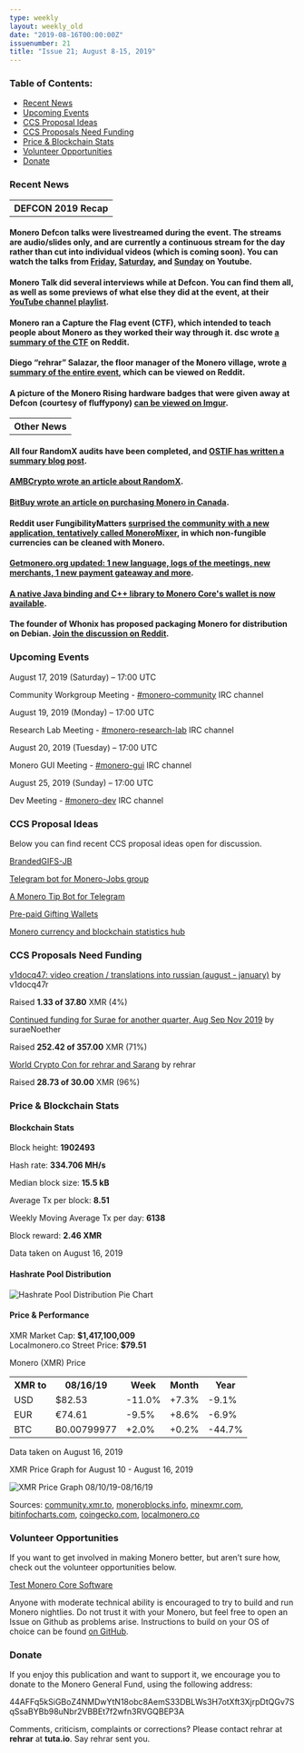 ```yaml
---
type: weekly
layout: weekly_old
date: "2019-08-16T00:00:00Z"
issuenumber: 21
title: "Issue 21; August 8-15, 2019"
---
```


<h3>Table of Contents:</h3>
<ul class="contents">
    <li><a href="#news">Recent News</a></li>
    <li><a href="#events">Upcoming Events</a></li>
    <li><a href="#ideas">CCS Proposal Ideas</a></li>
    <li><a href="#proposals">CCS Proposals Need Funding</a></li>
    <li><a href="#stats">Price & Blockchain Stats</a></li>
    <li><a href="#volunteer">Volunteer Opportunities</a></li>
    <li><a href="#donate">Donate</a></li>
</ul>

<h3 id="news">Recent News</h3>

<table class="moneroversary-table">
  <tbody><tr class="row1">
    <th>DEFCON 2019 Recap</th>
  </tr>
</tbody></table>

<div class="newsbyte">
    <h4>Monero Defcon talks were livestreamed during the event. The streams are audio/slides only, and are currently a continuous stream for the day rather than cut into individual videos (which is coming soon). You can watch the talks from <a href="https://youtu.be/wNnjO1XSEdg" target="_blank">Friday</a>, <a href="https://youtu.be/J_9ssXDErqY" target="_blank">Saturday</a>, and <a href="https://youtu.be/un7-pwkZRDc" target="_blank">Sunday</a> on Youtube.</h4>
</div>

<div class="newsbyte">
    <h4>Monero Talk did several interviews while at Defcon. You can find them all, as well as some previews of what else they did at the event, at their <a href="https://www.youtube.com/watch?v=oA-jViJK1OM&list=PLfJ_JjSwYaa-zSb_sDbXWbhQqA5Bb67fL" target="_blank">YouTube channel playlist</a>.
    </h4>
</div>

<div class="newsbyte">
    <h4>Monero ran a Capture the Flag event (CTF), which intended to teach people about Monero as they worked their way through it. dsc wrote <a href="https://www.reddit.com/r/Monero/comments/cpula9/monero_community_ctf_recap_writeup/" target="_blank">a summary of the CTF</a> on Reddit.
    </h4>
</div>

<div class="newsbyte">
    <h4>Diego “rehrar” Salazar, the floor manager of the Monero village, wrote <a href="https://www.reddit.com/r/Monero/comments/cqegma/monero_village_defcon_2019_report/">a summary of the entire event</a>, which can be viewed on Reddit.
    </h4>
</div>

<div class="newsbyte">
    <h4>A picture of the Monero Rising hardware badges that were given away at Defcon (courtesy of fluffypony) <a href="https://imgur.com/a/FSfDcBh">can be viewed on Imgur</a>.
    </h4>
</div>

<table class="moneroversary-table">
  <tbody><tr class="row1">
    <th>Other News</th>
  </tr>
</tbody></table>

<div class="newsbyte">
    <h4>All four RandomX audits have been completed, and <a href="https://ostif.org/four-audits-of-randomx-for-monero-and-arweave-have-been-completed-results" target="_blank">OSTIF has written a summary blog post</a>.
    </h4>
</div>

<div class="newsbyte">
    <h4><a href="https://eng.ambcrypto.com/monero-the-efficiency-of-the-inefficient-randomx/" target="_blank">AMBCrypto wrote an article about RandomX</a>.</h4>
</div>

<div class="newsbyte">
    <h4><a href="https://bitbuy.ca/resources/guide/how-to-buy-monero/" target="_blank">BitBuy wrote an article on purchasing Monero in Canada</a>.
    </h4>
</div>

<div class="newsbyte">
    <h4>Reddit user FungibilityMatters <a href="https://www.reddit.com/r/Monero/comments/cqyjqo/moneromixer_a_simple_tool_to_help_you_anonymously/" target="_blank">surprised the community with a new application, tentatively called MoneroMixer</a>, in which non-fungible currencies can be cleaned with Monero.</h4>
</div>

<div class="newsbyte">
    <h4><a href="https://www.reddit.com/r/Monero/comments/cofinc/getmoneroorg_updated_1_new_language_logs_of_the/" target="_blank">Getmonero.org updated: 1 new language, logs of the meetings, new merchants, 1 new payment gateaway and more</a>.</h4>
</div>

<div class="newsbyte">
    <h4><a href="https://github.com/monero-ecosystem/monero-java" target="_blank">A native Java binding and C++ library to Monero Core's wallet is now available</a>.</h4>
</div>

<div class="newsbyte">
<h4>The founder of Whonix has proposed packaging Monero for distribution on Debian. <a href="https://www.reddit.com/r/Monero/comments/cowjun/idea_proposal_monero_debian_deb_packages_debian/" target="_blank">Join the discussion on Reddit</a>.</h4>
</div>

<h3 id="events">Upcoming Events</h3>

<div class="event">
    <p class="date" markdown="1">August 17, 2019 (Saturday) – 17:00 UTC</p>
    <p markdown="1">Community Workgroup Meeting - <a href="irc://chat.freenode.net/#monero-community" target="_blank">#monero-community</a> IRC channel</p>
</div>

<div class="event">
    <p class="date" markdown="1">August 19, 2019 (Monday) – 17:00 UTC</p>
    <p markdown="1">Research Lab Meeting - <a href="irc://chat.freenode.net/#monero-research-lab" target="_blank">#monero-research-lab</a> IRC channel</p>
</div>

<div class="event">
    <p class="date" markdown="1">August 20, 2019 (Tuesday) – 17:00 UTC</p>
    <p markdown="1">Monero GUI Meeting - <a href="irc://chat.freenode.net/#monero-gui" target="_blank">#monero-gui</a> IRC channel</p>
</div>

<div class="event">
    <p class="date" markdown="1">August 25, 2019 (Sunday) – 17:00 UTC</p>
    <p markdown="1">Dev Meeting - <a href="irc://chat.freenode.net/#monero-dev" target="_blank">#monero-dev</a> IRC channel</p>
</div>



<h3 id="ideas">CCS Proposal Ideas</h3>

<p>Below you can find recent CCS proposal ideas open for discussion.</p>

<div class="proposal">
<p><a href="https://repo.getmonero.org/monero-project/ccs-proposals/merge_requests/88" target="_blank">BrandedGIFS-JB</a></p>
</div>

<div class="proposal">
<p><a href="https://repo.getmonero.org/monero-project/ccs-proposals/merge_requests/91" target="_blank">Telegram bot for Monero-Jobs group</a></p>
</div>

<div class="proposal">
<p><a href="https://repo.getmonero.org/monero-project/ccs-proposals/merge_requests/86" target="_blank">A Monero Tip Bot for Telegram</a></p>
</div>

<div class="proposal">
<p><a href="https://repo.getmonero.org/monero-project/ccs-proposals/merge_requests/78" target="_blank">Pre-paid Gifting Wallets</a></p>
</div>

<div class="proposal">
<p><a href="https://repo.getmonero.org/monero-project/ccs-proposals/merge_requests/58" target="_blank">Monero currency and blockchain statistics hub</a></p>
</div>

<h3 id="proposals">CCS Proposals Need Funding</h3>

<div class="proposal">
    <p><a href="https://ccs.getmonero.org/proposals/v1docq47-video-creation-translations-into-russian-(august-january).html" target="_blank">v1docq47: video creation / translations into russian (august - january)</a> by v1docq47r</p>
    <p>Raised <b>1.33 of 37.80</b> XMR (4%)</p>
</div>

<div class="proposal">
    <p><a href="https://ccs.getmonero.org/proposals/surae-mrl-research-q3-2019.html" target="_blank">Continued funding for Surae for another quarter, Aug Sep Nov 2019</a> by suraeNoether</p>
    <p>Raised <b>252.42 of 357.00</b> XMR (71%)</p>
</div>

<div class="proposal">
    <p><a href="https://ccs.getmonero.org/proposals/rehrar-sarang-2019-wcc.html" target="_blank">World Crypto Con for rehrar and Sarang</a> by rehrar</p>
    <p>Raised <b>28.73 of 30.00</b> XMR (96%)</p>
</div>

<h3 id="stats">Price & Blockchain Stats</h3>

<h4 class="stat">Blockchain Stats</h4>

<div class="bcstats">
    <p>Block height: <b>1902493</b></p>
    <p>Hash rate: <b>334.706 MH/s</b></p>
    <p>Median block size: <b>15.5 kB</b></p>
    <p>Average Tx per block: <b>8.51</b></p>
    <p>Weekly Moving Average Tx per day: <b>6138</b></p>
    <p>Block reward: <b>2.46 XMR</b></p>
</div>
<p class="note">Data taken on August 16, 2019</p>

<h4 class="stat">Hashrate Pool Distribution</h4>
<p><img src="/img/hashrate-pool-distribution-0816.png" alt="Hashrate Pool Distribution Pie Chart"/></p>

<h4 class="stat">Price & Performance</h4>

<div class="price-intro">XMR Market Cap:  <b> $1,417,100,009</b><br>Localmonero.co Street Price: <b>$79.51</b></div>

<p class="table-title">Monero (XMR) Price</p>
<table class="price-table">
  <tr class="row1">
    <th>XMR to</th>
    <th>08/16/19</th>
    <th>Week</th>
    <th>Month</th>
    <th>Year</th>
  </tr>
  <tr>
    <td data-th="XMR to">USD</td>
    <td data-th="08/16/19">$82.53</td>
    <td data-th="Week" class="red">-11.0%</td>
    <td data-th="Month" class="green">+7.3%</td>
    <td data-th="Year" class="red">-9.1%</td>
  </tr>
  <tr class="row3">
    <td data-th="XMR to">EUR</td>
    <td data-th="08/16/19">€74.61</td>
    <td data-th="Week" class="red">-9.5%</td>
    <td data-th="Month" class="green">+8.6%</td>
    <td data-th="Year" class="red">-6.9%</td>
  </tr>
  <tr>
    <td data-th="XMR to">BTC</td>
    <td data-th="08/16/19">Ƀ0.00799977</td>
    <td data-th="Week" class="green">+2.0%</td>
    <td data-th="Month" class="green">+0.2%</td>
    <td data-th="Year" class="red">-44.7%</td>
  </tr>
</table>
<p class="note">Data taken on August 16, 2019</p>

<p class="table-title">XMR Price Graph for August 10 - August 16, 2019</p>

![XMR Price Graph 08/10/19-08/16/19](/img/weekly-chart-0816.png "XMR Price Graph 08/10/19-08/16/19") 

Sources: <a href="https://community.xmr.to/explorer/mainnet/" target="_blank">community.xmr.to</a>, <a href="https://moneroblocks.info/stats/transaction-stats" target="_blank">moneroblocks.info</a>, <a href="https://minexmr.com/pools.html" target="_blank">minexmr.com</a>, <a href="https://bitinfocharts.com/monero/" target="_blank">bitinfocharts.com</a>, <a href="https://www.coingecko.com/" target="_blank">coingecko.com</a>, <a href="https://localmonero.co/" target="_blank">localmonero.co</a>

<h3 id="volunteer">Volunteer Opportunities</h3>

<p>If you want to get involved in making Monero better, but aren’t sure how, check out the volunteer opportunities below.</p>

<div class="newsbyte">
    <p class="date"><a href="https://github.com/monero-project/monero" target="_blank">Test Monero Core Software</a></p>
    <p>Anyone with moderate technical ability is encouraged to try to build and run Monero nightlies. Do not trust it with your Monero, but feel free to open an Issue on Github as problems arise. Instructions to build on your OS of choice can be found <a href="https://github.com/monero-project/monero#compiling-monero-from-source" target="_blank">on GitHub</a>. </p>
</div>

<h3 id="donate">Donate</h3>

<p markdown="1">If you enjoy this publication and want to support it, we encourage you to donate to the Monero General Fund, using the following address:</p>

<p class="address" markdown="1">44AFFq5kSiGBoZ4NMDwYtN18obc8AemS33DBLWs3H7otXft3XjrpDtQGv7SqSsaBYBb98uNbr2VBBEt7f2wfn3RVGQBEP3A</p>

<!--p><a href="monero:44AFFq5kSiGBoZ4NMDwYtN18obc8AemS33DBLWs3H7otXft3XjrpDtQGv7SqSsaBYBb98uNbr2VBBEt7f2wfn3RVGQBEP3A" class="qr"><img src="/img/donate-monero.png"></a></p-->

Comments, criticism, complaints or corrections? Please contact rehrar at **rehrar** at **tuta.io**. Say rehrar sent you.